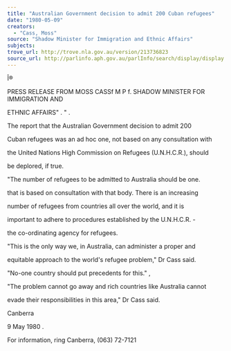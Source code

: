 ```yaml
---
title: "Australian Government decision to admit 200 Cuban refugees"
date: "1980-05-09"
creators:
  - "Cass, Moss"
source: "Shadow Minister for Immigration and Ethnic Affairs"
subjects:
trove_url: http://trove.nla.gov.au/version/213736823
source_url: http://parlinfo.aph.gov.au/parlInfo/search/display/display.w3p;query=Id%3A%22media/pressrel/HPR06003673%22
---
```


 Î®

 PRESS RELEASE FROM MOSS CASSf M P f.  SHADOW MINISTER FOR IMMIGRATION AND 

 ETHNIC AFFAIRS" .  "  .

 The report that the Australian Government decision to admit 200 

 Cuban refugees was an ad hoc one,  not based on any consultation with 

 the United Nations High Commission on Refugees (U.N.H.C.R.), should 

 be deplored, if true.

 "The number of refugees to be admitted to Australia should be one. 

 that is based on consultation with that body. There is an increasing 

 number of refugees from countries all over the world, and it is 

 important to adhere to procedures established by the U.N.H.C.R. - 

 the co-ordinating agency for refugees.

 "This is the only way we, in Australia, can administer a proper and 

 equitable approach to the world's refugee problem," Dr Cass said.

 "No-one country should put precedents for this." ,

 "The problem cannot go away and rich countries like Australia cannot 

 evade their responsibilities in this area," Dr Cass said.

 Canberra

 9 May 1980 .

 For information,  ring Canberra, (063) 72-7121

